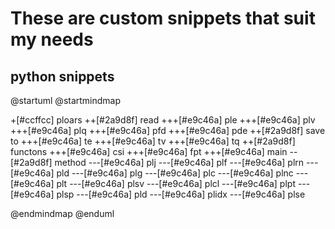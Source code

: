 # These are custom snippets that suit my needs
## python snippets


@startuml 
@startmindmap 

+[#ccffcc] ploars
++[#2a9d8f] read
+++[#e9c46a] ple
+++[#e9c46a] plv
+++[#e9c46a] plq
+++[#e9c46a] pfd
+++[#e9c46a] pde
++[#2a9d8f] save to
+++[#e9c46a] te
+++[#e9c46a] tv
+++[#e9c46a] tq
++[#2a9d8f] functons
+++[#e9c46a] csi
+++[#e9c46a] fpt
+++[#e9c46a] main
--[#2a9d8f] method
---[#e9c46a] plj
---[#e9c46a] plf
---[#e9c46a] plrn
---[#e9c46a] pld
---[#e9c46a] plg
---[#e9c46a] plc
---[#e9c46a] plnc
---[#e9c46a] plt
---[#e9c46a] plsv
---[#e9c46a] plcl
---[#e9c46a] plpt
---[#e9c46a] plsp
---[#e9c46a] pld
---[#e9c46a] plidx
---[#e9c46a] plse







@endmindmap 
@enduml

